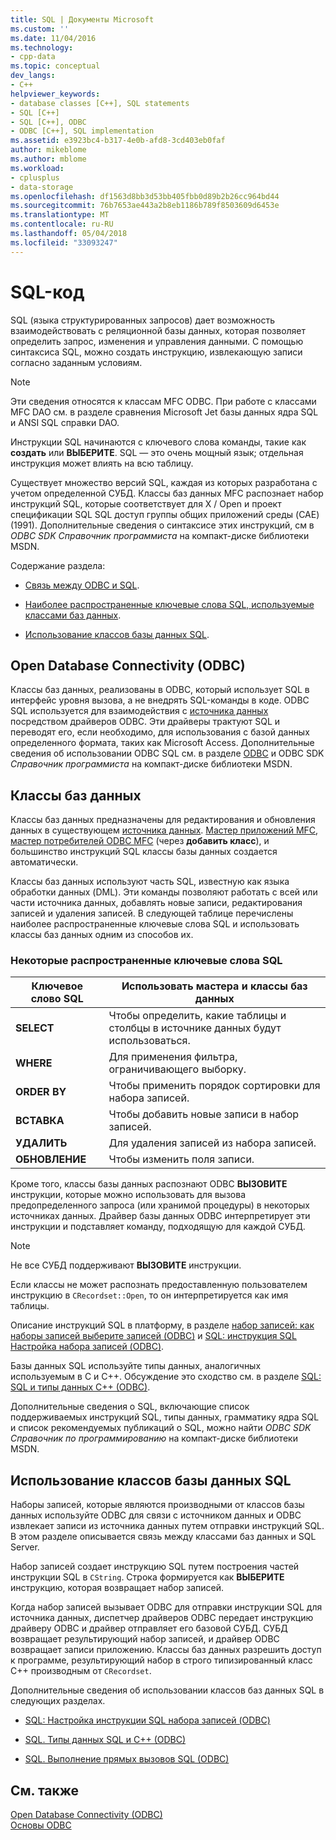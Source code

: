 ```yaml
---
title: SQL | Документы Microsoft
ms.custom: ''
ms.date: 11/04/2016
ms.technology:
- cpp-data
ms.topic: conceptual
dev_langs:
- C++
helpviewer_keywords:
- database classes [C++], SQL statements
- SQL [C++]
- SQL [C++], ODBC
- ODBC [C++], SQL implementation
ms.assetid: e3923bc4-b317-4e0b-afd8-3cd403eb0faf
author: mikeblome
ms.author: mblome
ms.workload:
- cplusplus
- data-storage
ms.openlocfilehash: df1563d8bb3d53bb405fbb0d89b2b26cc964bd44
ms.sourcegitcommit: 76b7653ae443a2b8eb1186b789f8503609d6453e
ms.translationtype: MT
ms.contentlocale: ru-RU
ms.lasthandoff: 05/04/2018
ms.locfileid: "33093247"
---
```

# <a name="sql"></a>SQL-код
SQL (языка структурированных запросов) дает возможность взаимодействовать с реляционной базы данных, которая позволяет определить запрос, изменения и управления данными. С помощью синтаксиса SQL, можно создать инструкцию, извлекающую записи согласно заданным условиям.  
  
> [!NOTE]
>  Эти сведения относятся к классам MFC ODBC. При работе с классами MFC DAO см. в разделе сравнения Microsoft Jet базы данных ядра SQL и ANSI SQL справки DAO.  
  
 Инструкции SQL начинаются с ключевого слова команды, такие как **создать** или **ВЫБЕРИТЕ**. SQL — это очень мощный язык; отдельная инструкция может влиять на всю таблицу.  
  
 Существует множество версий SQL, каждая из которых разработана с учетом определенной СУБД. Классы баз данных MFC распознает набор инструкций SQL, которые соответствует для X / Open и проект спецификации SQL SQL доступ группы общих приложений среды (CAE) (1991). Дополнительные сведения о синтаксисе этих инструкций, см в *ODBC SDK* *Справочник программиста* на компакт-диске библиотеки MSDN.  
  
 Содержание раздела:  
  
-   [Связь между ODBC и SQL](#_core_open_database_connectivity_.28.odbc.29).  
  
-   [Наиболее распространенные ключевые слова SQL, используемые классами баз данных](#_core_the_database_classes).  
  
-   [Использование классов базы данных SQL](#_core_how_the_database_classes_use_sql).  
  
##  <a name="_core_open_database_connectivity_.28.odbc.29"></a> Open Database Connectivity (ODBC)  
 Классы баз данных, реализованы в ODBC, который использует SQL в интерфейс уровня вызова, а не внедрять SQL-команды в коде. ODBC SQL используется для взаимодействия с [источника данных](../../data/odbc/data-source-odbc.md) посредством драйверов ODBC. Эти драйверы трактуют SQL и переводят его, если необходимо, для использования с базой данных определенного формата, таких как Microsoft Access. Дополнительные сведения об использовании ODBC SQL см. в разделе [ODBC](../../data/odbc/odbc-basics.md) и ODBC SDK *Справочник программиста* на компакт-диске библиотеки MSDN.  
  
##  <a name="_core_the_database_classes"></a> Классы баз данных  
 Классы баз данных предназначены для редактирования и обновления данных в существующем [источника данных](../../data/odbc/data-source-odbc.md). [Мастер приложений MFC](../../mfc/reference/database-support-mfc-application-wizard.md), [мастер потребителей ODBC MFC](../../mfc/reference/adding-an-mfc-odbc-consumer.md) (через **добавить класс**), и большинство инструкций SQL классы базы данных создается автоматически.  
  
 Классы баз данных используют часть SQL, известную как языка обработки данных (DML). Эти команды позволяют работать с всей или части источника данных, добавлять новые записи, редактирования записей и удаления записей. В следующей таблице перечислены наиболее распространенные ключевые слова SQL и использовать классы баз данных одним из способов их.  
  
### <a name="some-common-sql-keywords"></a>Некоторые распространенные ключевые слова SQL  
  
|Ключевое слово SQL|Использовать мастера и классы баз данных|  
|-----------------|---------------------------------------------|  
|**SELECT**|Чтобы определить, какие таблицы и столбцы в источнике данных будут использоваться.|  
|**WHERE**|Для применения фильтра, ограничивающего выборку.|  
|**ORDER BY**|Чтобы применить порядок сортировки для набора записей.|  
|**ВСТАВКА**|Чтобы добавить новые записи в набор записей.|  
|**УДАЛИТЬ**|Для удаления записей из набора записей.|  
|**ОБНОВЛЕНИЕ**|Чтобы изменить поля записи.|  
  
 Кроме того, классы базы данных распознают ODBC **ВЫЗОВИТЕ** инструкции, которые можно использовать для вызова предопределенного запроса (или хранимой процедуры) в некоторых источниках данных. Драйвер базы данных ODBC интерпретирует эти инструкции и подставляет команду, подходящую для каждой СУБД.  
  
> [!NOTE]
>  Не все СУБД поддерживают **ВЫЗОВИТЕ** инструкции.  
  
 Если классы не может распознать предоставленную пользователем инструкцию в `CRecordset::Open`, то он интерпретируется как имя таблицы.  
  
 Описание инструкций SQL в платформу, в разделе [набор записей: как наборы записей выберите записей (ODBC)](../../data/odbc/recordset-how-recordsets-select-records-odbc.md) и [SQL: инструкция SQL Настройка набора записей (ODBC)](../../data/odbc/sql-customizing-your-recordsets-sql-statement-odbc.md).  
  
 Базы данных SQL используйте типы данных, аналогичных используемым в C и C++. Обсуждение это сходство см. в разделе [SQL: SQL и типы данных C++ (ODBC)](../../data/odbc/sql-sql-and-cpp-data-types-odbc.md).  
  
 Дополнительные сведения о SQL, включающие список поддерживаемых инструкций SQL, типы данных, грамматику ядра SQL и список рекомендуемых публикаций о SQL, можно найти *ODBC SDK* *Справочник по программированию*  на компакт-диске библиотеки MSDN.  
  
##  <a name="_core_how_the_database_classes_use_sql"></a> Использование классов базы данных SQL  
 Наборы записей, которые являются производными от классов базы данных используйте ODBC для связи с источником данных и ODBC извлекает записи из источника данных путем отправки инструкций SQL. В этом разделе описывается связь между классами баз данных и SQL Server.  
  
 Набор записей создает инструкцию SQL путем построения частей инструкции SQL в `CString`. Строка формируется как **ВЫБЕРИТЕ** инструкцию, которая возвращает набор записей.  
  
 Когда набор записей вызывает ODBC для отправки инструкции SQL для источника данных, диспетчер драйверов ODBC передает инструкцию драйверу ODBC и драйвер отправляет его базовой СУБД. СУБД возвращает результирующий набор записей, и драйвер ODBC возвращает записи приложению. Классы баз данных разрешить доступ к программе, результирующий набор в строго типизированный класс C++ производным от `CRecordset`.  
  
 Дополнительные сведения об использовании классов баз данных SQL в следующих разделах.  
  
-   [SQL: Настройка инструкции SQL набора записей (ODBC)](../../data/odbc/sql-customizing-your-recordsets-sql-statement-odbc.md)  
  
-   [SQL. Типы данных SQL и C++ (ODBC)](../../data/odbc/sql-sql-and-cpp-data-types-odbc.md)  
  
-   [SQL. Выполнение прямых вызовов SQL (ODBC)](../../data/odbc/sql-making-direct-sql-calls-odbc.md)  
  
## <a name="see-also"></a>См. также  
 [Open Database Connectivity (ODBC)](../../data/odbc/open-database-connectivity-odbc.md)   
 [Основы ODBC](../../data/odbc/odbc-basics.md)